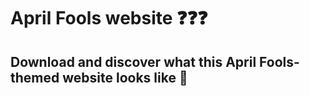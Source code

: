 # April Fools website ❓❓❓
## Download and discover what this April Fools-themed website looks like 👀

